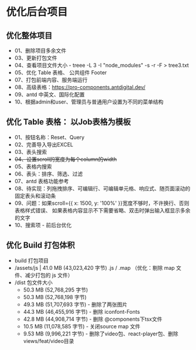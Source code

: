 # 优化后台项目

## 优化整体项目

- 01、删除项目多余文件
- 03、更新打包文件
- 04、查看项目文件大小 - treee -L 3 -I "node_modules" -s -r -F > tree3.txt
- 05、优化 Table 表格、 公共组件 Footer
- 07、打包前端内容、服务端运行
- 08、高级表格：https://pro-components.antdigital.dev/
- 09、antd 中英文、国际化配置
- 10、根据admin和user、管理员与普通用户设置为不同的菜单结构

## 优化 Table 表格： 以Job表格为模板

- 01、按钮名称：Reset、Query
- 02、完善导入导出EXCEL
- 03、表头搜索
- ~~04、设置scroll的宽度为每个column的width~~
- 05、表格内搜索
- 06、表头：排序、筛选、过滤
- 07、antd 表格功能参考
- 08、待实现：列拖拽排序、可编辑行、可编辑单元格、响应式、随页面滚动的固定表头和滚动条
- 09、问题：如果scroll={{ x: 1500, y: '100%' }}宽度不够时，不许换行、否则表格样式错误、 如果表格内容显示不下需要省略、双击时弹出输入框显示多余的文字
- 10、搜索项 - 前后台优化

## 优化 Build 打包体积

- build 打包项目
- /assets/js | 41.0 MB (43,023,420 字节) .js / .map （优化：剔除 map 文件、减少打包的 js 文件）
- /dist 包文件大小
    - 50.3 MB (52,768,295 字节)
    - 50.3 MB (52,768,198 字节)
    - 49.3 MB (51,707,693 字节) - 删除了两张图片
    - 44.3 MB (46,455,916 字节) - 删除 iconfont-Fonts
    - 42.8 MB (44,908,714 字节) - 删除 @components下tsx文件
    - 10.5 MB (11,078,585 字节) - 关闭source map 文件
    - 9.53 MB (9,996,221 字节) - 删除了video包、react-player包、删除views/feat/video目录
